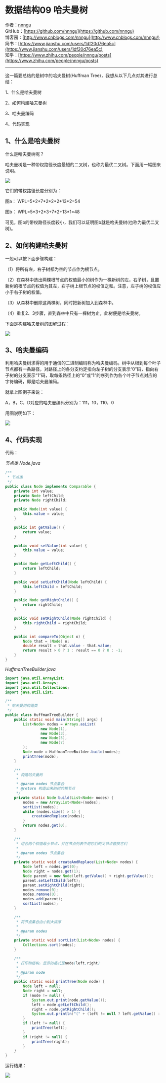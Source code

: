 # 数据结构09 哈夫曼树
作者：[nnngu](https://github.com/nnngu)  
GitHub：[https://github.com/nnngu](https://github.com/nnngu)  
博客园：[http://www.cnblogs.com/nnngu](http://www.cnblogs.com/nnngu/)  
简书：[https://www.jianshu.com/users/1df20d76ea5c](https://www.jianshu.com/users/1df20d76ea5c)  
知乎：[https://www.zhihu.com/people/nnngu/posts](https://www.zhihu.com/people/nnngu/posts)  

---

这一篇要总结的是树中的哈夫曼树(Huffman Tree)，我想从以下几点对其进行总结：

1、什么是哈夫曼树

2、如何构建哈夫曼树

3、哈夫曼编码

4、代码实现


## 1、什么是哈夫曼树 

什么是哈夫曼树呢？

哈夫曼树是一种带权路径长度最短的二叉树，也称为最优二叉树。下面用一幅图来说明。

![][1]

它们的带权路径长度分别为：

图a： WPL=5\*2+7\*2+2\*2+13\*2=54

图b： WPL=5\*3+2\*3+7\*2+13\*1=48

可见，图b的带权路径长度较小，我们可以证明图b就是哈夫曼树(也称为最优二叉树)。


## 2、如何构建哈夫曼树 

一般可以按下面步骤构建：

（1）将所有左，右子树都为空的节点作为根节点。

（2）在森林中选出两棵根节点的权值最小的树作为一棵新树的左，右子树，且置新树的根节点的权值为其左，右子树上根节点的权值之和。注意，左子树的权值应小于右子树的权值。

（3）从森林中删除这两棵树，同时把新树加入到森林中。

（4）重复2、3步骤，直到森林中只有一棵树为止，此树便是哈夫曼树。

下面是构建哈夫曼树的图解过程：

![][2]


## 3、哈夫曼编码 

利用哈夫曼树求得的用于通信的二进制编码称为哈夫曼编码。树中从根到每个叶子节点都有一条路径，对路径上的各分支约定指向左子树的分支表示”0”码，指向右子树的分支表示“1”码，取每条路径上的“0”或“1”的序列作为各个叶子节点对应的字符编码，即是哈夫曼编码。

就拿上图例子来说：

A，B，C，D对应的哈夫曼编码分别为：111，10，110，0

用图说明如下：

![][3]


## 4、代码实现 

代码：

*节点类 Node.java*

```java
/**
 * 节点类
 */
public class Node implements Comparable {
    private int value;
    private Node leftChild;
    private Node rightChild;

    public Node(int value) {
        this.value = value;
    }

    public int getValue() {
        return value;
    }

    public void setValue(int value) {
        this.value = value;
    }

    public Node getLeftChild() {
        return leftChild;
    }

    public void setLeftChild(Node leftChild) {
        this.leftChild = leftChild;
    }

    public Node getRightChild() {
        return rightChild;
    }

    public void setRightChild(Node rightChild) {
        this.rightChild = rightChild;
    }

    public int compareTo(Object o) {
        Node that = (Node) o;
        double result = that.value - that.value;
        return result > 0 ? 1 : result == 0 ? 0 : -1;
    }
}

```

*HuffmanTreeBuilder.java*

```java
import java.util.ArrayList;
import java.util.Arrays;
import java.util.Collections;
import java.util.List;

/**
 * 哈夫曼树构造类
 */
public class HuffmanTreeBuilder {
    public static void main(String[] args) {
        List<Node> nodes = Arrays.asList(
                new Node(1),
                new Node(3),
                new Node(5),
                new Node(7)
        );
        Node node = HuffmanTreeBuilder.build(nodes);
        printTree(node);
    }

    /**
     * 构造哈夫曼树
     *
     * @param nodes 节点集合
     * @return 构造出来的树的根节点
     */
    private static Node build(List<Node> nodes) {
        nodes = new ArrayList<Node>(nodes);
        sortList(nodes);
        while (nodes.size() > 1) {
            createAndReplace(nodes);
        }
        return nodes.get(0);
    }

    /**
     * 组合两个权值最小节点，并在节点列表中用它们的父节点替换它们
     *
     * @param nodes 节点集合
     */
    private static void createAndReplace(List<Node> nodes) {
        Node left = nodes.get(0);
        Node right = nodes.get(1);
        Node parent = new Node(left.getValue() + right.getValue());
        parent.setLeftChild(left);
        parent.setRightChild(right);
        nodes.remove(0);
        nodes.remove(0);
        nodes.add(parent);
        sortList(nodes);
    }

    /**
     * 将节点集合由小到大排序
     *
     * @param nodes
     */
    private static void sortList(List<Node> nodes) {
        Collections.sort(nodes);
    }

    /**
     * 打印树结构，显示的格式是node(left,right)
     *
     * @param node
     */
    public static void printTree(Node node) {
        Node left = null;
        Node right = null;
        if (node != null) {
            System.out.print(node.getValue());
            left = node.getLeftChild();
            right = node.getRightChild();
            System.out.println("(" + (left != null ? left.getValue() : " ") + "," + (right != null ? right.getValue() : " ") + ")");
        }
        if (left != null) {
            printTree(left);
        }
        if (right != null) {
            printTree(right);
        }
    }
}

```

运行结果：

![][4]


  [1]: https://www.github.com/nnngu/FigureBed/raw/master/2018/1/23/1516720428913.jpg
  [2]: https://www.github.com/nnngu/FigureBed/raw/master/2018/1/23/1516721219578.jpg
  [3]: https://www.github.com/nnngu/FigureBed/raw/master/2018/1/23/1516722135904.jpg
  [4]: https://www.github.com/nnngu/FigureBed/raw/master/2018/1/24/1516726852534.jpg